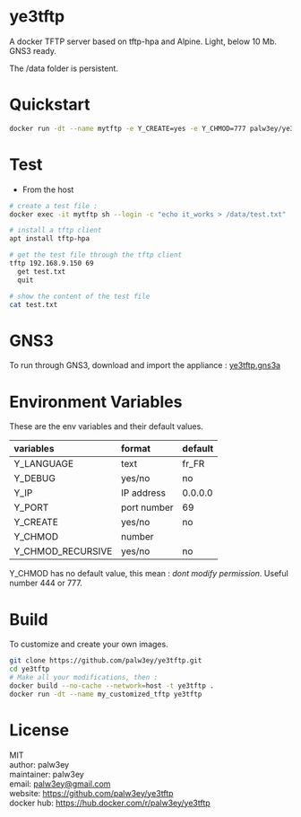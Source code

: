 # ye3tftp

A docker TFTP server based on tftp-hpa and Alpine. Light, below 10 Mb. GNS3 ready.

The /data folder is persistent.

# Quickstart

```bash
docker run -dt --name mytftp -e Y_CREATE=yes -e Y_CHMOD=777 palw3ey/ye3tftp
```
# Test

-   From the host

```bash
# create a test file :
docker exec -it mytftp sh --login -c "echo it_works > /data/test.txt"

# install a tftp client
apt install tftp-hpa

# get the test file through the tftp client
tftp 192.168.9.150 69
  get test.txt
  quit

# show the content of the test file
cat test.txt
```

# GNS3

To run through GNS3, download and import the appliance : [ye3tftp.gns3a](https://raw.githubusercontent.com/palw3ey/ye3tftp/master/ye3tftp.gns3a)

# Environment Variables

These are the env variables and their default values.

| variables | format | default |
| :- |:- |:- |
|Y_LANGUAGE | text | fr_FR |
|Y_DEBUG | yes/no | no |
|Y_IP | IP address | 0.0.0.0 |
|Y_PORT | port number | 69 |
|Y_CREATE | yes/no | no |
|Y_CHMOD | number | |
|Y_CHMOD_RECURSIVE | yes/no | no |

Y_CHMOD has no default value, this mean : *dont modify permission.* Useful number 444 or 777.

# Build

To customize and create your own images.

```bash
git clone https://github.com/palw3ey/ye3tftp.git
cd ye3tftp
# Make all your modifications, then :
docker build --no-cache --network=host -t ye3tftp .
docker run -dt --name my_customized_tftp ye3tftp
```

# License

MIT  
author: palw3ey  
maintainer: palw3ey  
email: palw3ey@gmail.com  
website: https://github.com/palw3ey/ye3tftp  
docker hub: https://hub.docker.com/r/palw3ey/ye3tftp
